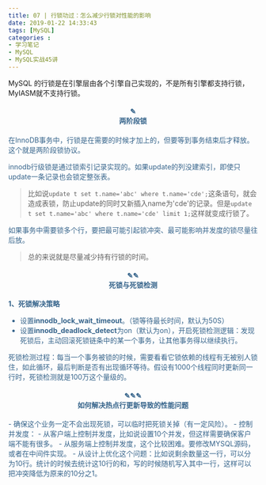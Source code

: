 ```yaml
---
title: 07 | 行锁功过：怎么减少行锁对性能的影响
date: 2019-01-22 14:33:43
tags: [MySQL]
categories :
- 学习笔记
- MySQL
- MySQL实战45讲
---
```


MySQL 的行锁是在引擎层由各个引擎自己实现的，不是所有引擎都支持行锁，MyIASM就不支持行锁。


<center> <h4><font color = "#36648B">✎</br>两阶段锁</center>

在InnoDB事务中，行锁是在需要的时候才加上的，但要等到事务结束后才释放。这个就是两阶段锁协议。

innodb行级锁是通过锁索引记录实现的。如果update的列没建索引，即使只update一条记录也会锁定整张表。
> 比如说`update t set t.name='abc' where t.name='cde';`这条语句，就会造成表锁，防止update的同时又新插入name为'cde'的记录。但是`update t set t.name='abc' where t.name='cde' limit 1;`这样就变成行锁了。

如果事务中需要锁多个行，要把最可能引起锁冲突、最可能影响并发度的锁尽量往后放。
> 总的来说就是尽量减少持有行锁的时间。


<center> <h4><font color = "#36648B">✎✎</br>死锁与死锁检测</center>

**1、死锁解决策略**
- 设置**innodb_lock_wait_timeout**。（锁等待最长时间，默认为50S）
- 设置**innodb_deadlock_detect**为on（默认为on），开启死锁检测逻辑：发现死锁后，主动回滚死锁链条中的某一个事务，让其他事务得以继续执行。

死锁检测过程：每当一个事务被锁的时候，需要看看它锁依赖的线程有无被别人锁住，如此循环，最后判断是否有出现循环等待。假设有1000个线程同时更新同一行时，死锁检测就是100万这个量级的。


<center> <h4><font color = "#36648B">✎✎✎</br>如何解决热点行更新导致的性能问题</center>
- 确保这个业务一定不会出现死锁，可以临时把死锁关掉（有一定风险）。
- 控制并发度：
  - 从客户端上控制并发度，比如说设置10个并发，但这样需要确保客户端不能有很多。
  - 从服务端上控制并发度，这个比较困难。要修改MYSQL源码，或者在中间件实现。
- 从设计上优化这个问题：比如说剩余数量这一行，可以分为10行。统计的时候去统计这10行的和，写的时候随机写入其中一行，这样可以把冲突降低为原来的10分之1。











